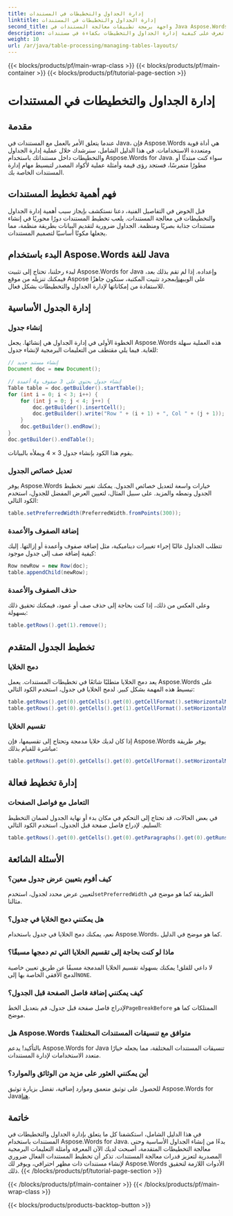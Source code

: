 ```yaml
---
title: إدارة الجداول والتخطيطات في المستندات
linktitle: إدارة الجداول والتخطيطات في المستندات
second_title: واجهة برمجة تطبيقات معالجة المستندات في Java Aspose.Words
description: تعرف على كيفية إدارة الجداول والتخطيطات بكفاءة في مستندات Java باستخدام Aspose.Words. احصل على إرشادات خطوة بخطوة وأمثلة على التعليمات البرمجية المصدرية لإدارة تخطيط المستندات بسلاسة.
weight: 10
url: /ar/java/table-processing/managing-tables-layouts/
---
```


{{< blocks/products/pf/main-wrap-class >}}
{{< blocks/products/pf/main-container >}}
{{< blocks/products/pf/tutorial-page-section >}}

# إدارة الجداول والتخطيطات في المستندات


## مقدمة

عندما يتعلق الأمر بالعمل مع المستندات في Java، فإن Aspose.Words هي أداة قوية ومتعددة الاستخدامات. في هذا الدليل الشامل، سنرشدك خلال عملية إدارة الجداول والتخطيطات داخل مستنداتك باستخدام Aspose.Words for Java. سواء كنت مبتدئًا أو مطورًا متمرسًا، فستجد رؤى قيمة وأمثلة عملية لأكواد المصدر لتبسيط مهام إدارة المستندات الخاصة بك.

## فهم أهمية تخطيط المستندات

قبل الخوض في التفاصيل الفنية، دعنا نستكشف بإيجاز سبب أهمية إدارة الجداول والتخطيطات في معالجة المستندات. يلعب تخطيط المستندات دورًا محوريًا في إنشاء مستندات جذابة بصريًا ومنظمة. الجداول ضرورية لتقديم البيانات بطريقة منظمة، مما يجعلها مكونًا أساسيًا لتصميم المستندات.

## البدء باستخدام Aspose.Words للغة Java

 لبدء رحلتنا، تحتاج إلى تثبيت Aspose.Words for Java وإعداده. إذا لم تقم بذلك بعد، فيمكنك تنزيله من موقع Aspose على الويب[هنا](https://releases.aspose.com/words/java/)بمجرد تثبيت المكتبة، ستكون جاهزًا للاستفادة من إمكاناتها لإدارة الجداول والتخطيطات بشكل فعال.

## إدارة الجدول الأساسية

### إنشاء جدول

الخطوة الأولى في إدارة الجداول هي إنشائها. يجعل Aspose.Words هذه العملية سهلة للغاية. فيما يلي مقتطف من التعليمات البرمجية لإنشاء جدول:

```java
// إنشاء مستند جديد
Document doc = new Document();

// إنشاء جدول يحتوي على 3 صفوف و4 أعمدة
Table table = doc.getBuilder().startTable();
for (int i = 0; i < 3; i++) {
    for (int j = 0; j < 4; j++) {
        doc.getBuilder().insertCell();
        doc.getBuilder().write("Row " + (i + 1) + ", Col " + (j + 1));
    }
    doc.getBuilder().endRow();
}
doc.getBuilder().endTable();
```

يقوم هذا الكود بإنشاء جدول 3 × 4 ويملأه بالبيانات.

### تعديل خصائص الجدول

يوفر Aspose.Words خيارات واسعة لتعديل خصائص الجدول. يمكنك تغيير تخطيط الجدول ونمطه والمزيد. على سبيل المثال، لتعيين العرض المفضل للجدول، استخدم الكود التالي:

```java
table.setPreferredWidth(PreferredWidth.fromPoints(300));
```

### إضافة الصفوف والأعمدة

تتطلب الجداول غالبًا إجراء تغييرات ديناميكية، مثل إضافة صفوف وأعمدة أو إزالتها. إليك كيفية إضافة صف إلى جدول موجود:

```java
Row newRow = new Row(doc);
table.appendChild(newRow);
```

### حذف الصفوف والأعمدة

وعلى العكس من ذلك، إذا كنت بحاجة إلى حذف صف أو عمود، فيمكنك تحقيق ذلك بسهولة:

```java
table.getRows().get(1).remove();
```

## تخطيط الجدول المتقدم

### دمج الخلايا

يعد دمج الخلايا متطلبًا شائعًا في تخطيطات المستندات. يعمل Aspose.Words على تبسيط هذه المهمة بشكل كبير. لدمج الخلايا في جدول، استخدم الكود التالي:

```java
table.getRows().get(0).getCells().get(0).getCellFormat().setHorizontalMerge(CellMerge.FIRST);
table.getRows().get(0).getCells().get(1).getCellFormat().setHorizontalMerge(CellMerge.PREVIOUS);
```

### تقسيم الخلايا

إذا كان لديك خلايا مدمجة وتحتاج إلى تقسيمها، فإن Aspose.Words يوفر طريقة مباشرة للقيام بذلك:

```java
table.getRows().get(0).getCells().get(0).getCellFormat().setHorizontalMerge(CellMerge.NONE);
```

## إدارة تخطيط فعالة

### التعامل مع فواصل الصفحات

في بعض الحالات، قد تحتاج إلى التحكم في مكان بدء أو نهاية الجدول لضمان التخطيط السليم. لإدراج فاصل صفحة قبل الجدول، استخدم الكود التالي:

```java
table.getRows().get(0).getCells().get(0).getParagraphs().get(0).getRuns().get(0).getFont().setPageBreakBefore(true);
```

## الأسئلة الشائعة

### كيف أقوم بتعيين عرض جدول معين؟
 لتعيين عرض محدد لجدول، استخدم`setPreferredWidth` الطريقة كما هو موضح في مثالنا.

### هل يمكنني دمج الخلايا في جدول؟
نعم، يمكنك دمج الخلايا في جدول باستخدام Aspose.Words، كما هو موضح في الدليل.

### ماذا لو كنت بحاجة إلى تقسيم الخلايا التي تم دمجها مسبقًا؟
 لا داعي للقلق! يمكنك بسهولة تقسيم الخلايا المدمجة مسبقًا عن طريق تعيين خاصية الدمج الأفقي الخاصة بها إلى`NONE`.

### كيف يمكنني إضافة فاصل الصفحة قبل الجدول؟
لإدراج فاصل صفحة قبل جدول، قم بتعديل الخط`PageBreakBefore` الممتلكات كما هو موضح.

### هل Aspose.Words متوافق مع تنسيقات المستندات المختلفة؟
بالتأكيد! يدعم Aspose.Words for Java تنسيقات المستندات المختلفة، مما يجعله خيارًا متعدد الاستخدامات لإدارة المستندات.

### أين يمكنني العثور على مزيد من الوثائق والموارد؟
 للحصول على توثيق متعمق وموارد إضافية، تفضل بزيارة توثيق Aspose.Words for Java[هنا](https://reference.aspose.com/words/java/).

## خاتمة

في هذا الدليل الشامل، استكشفنا كل ما يتعلق بإدارة الجداول والتخطيطات في المستندات باستخدام Aspose.Words for Java. بدءًا من إنشاء الجداول الأساسية وحتى معالجة التخطيطات المتقدمة، أصبحت لديك الآن المعرفة وأمثلة التعليمات البرمجية المصدرية لتعزيز قدرات معالجة المستندات. تذكر أن تخطيط المستندات الفعال ضروري لإنشاء مستندات ذات مظهر احترافي، ويوفر لك Aspose.Words الأدوات اللازمة لتحقيق ذلك.
{{< /blocks/products/pf/tutorial-page-section >}}

{{< /blocks/products/pf/main-container >}}
{{< /blocks/products/pf/main-wrap-class >}}

{{< blocks/products/products-backtop-button >}}
